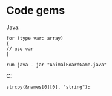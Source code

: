 # Code gems

Java: 

```
for (type var: array)
{
// use var
}
```

```
run java - jar "AnimalBoardGame.java"
```

C:

```
strcpy(&names[0][0], "string");
```


